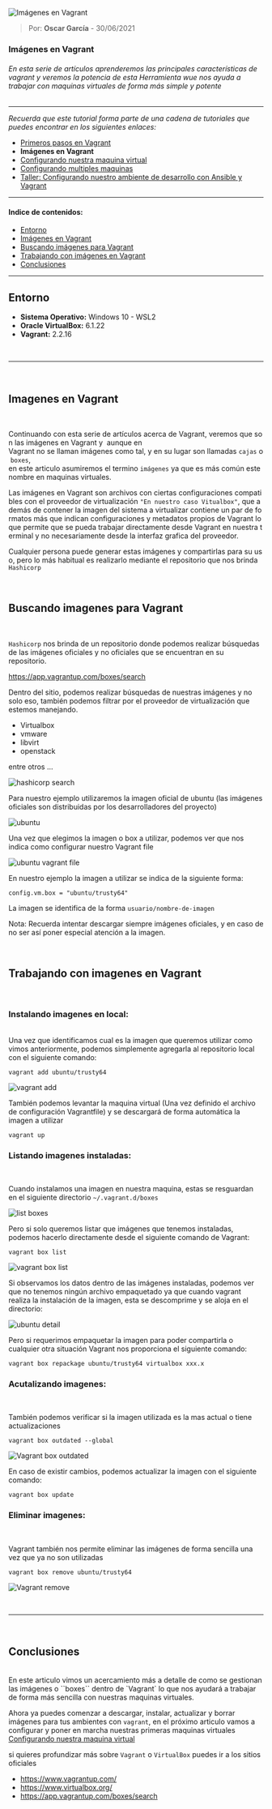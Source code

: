![Imágenes en Vagrant](https://ninjaaprendiendo.s3.us-east-2.amazonaws.com/articulos/vagrant-imagenes-en-vagrant.png)

> Por: **Oscar García** - 30/06/2021

### Imágenes en Vagrant

###### En esta serie de artículos aprenderemos las principales características de vagrant y veremos la potencia de esta Herramienta wue nos ayuda a trabajar con maquinas virtuales de forma más simple y potente

----

*Recuerda que este tutorial forma parte de una cadena de tutoriales que puedes encontrar en los siguientes enlaces:*

- [Primeros pasos en Vagrant](https://github.com/oscar-grc/blog/blob/articles/vagrant/primeros_pasos_con_vagrant.md)
- **Imágenes en Vagrant**
- [Configurando nuestra maquina virtual](https://github.com/oscar-grc/blog/blob/articles/vagrant/configurando_nuestra_maquina_virtual.md)
- [Configurando multiples maquinas](https://github.com/oscar-grc/blog/blob/articles/vagrant/configurando_multiples_maquinas_en_vagrant.md)
- [Taller: Configurando nuestro ambiente de desarrollo con Ansible y Vagrant](https://github.com/oscar-grc/blog/blob/articles/vagrant/taller_configurando_nuestro_ambiente_de_desarrollo_con_vagrant_y_ansible.md)


---

#### Indice de contenidos:

- [Entorno](#Entorno)
- [Imágenes en Vagrant](#Imágenes-en-Vagrant)
- [Buscando imágenes para Vagrant](#Buscando-imágenes-para-Vagrant)
- [Trabajando con imágenes en Vagrant](#Trabajando-con-imágenes-en-Vagrant)
- [Conclusiones](#Conclusiones)

---

## Entorno 

- **Sistema Operativo:** Windows 10 - WSL2  
- **Oracle VirtualBox:** 6.1.22
- **Vagrant:** 2.2.16

<br/>

---
<br/>

## Imagenes en Vagrant
<br />


Continuando con esta serie de artículos acerca de Vagrant, veremos que son las imágenes en Vagrant y  aunque en Vagrant no se llaman imágenes como tal, y en su lugar son llamadas `cajas` o `boxes`, en este articulo asumiremos el termino `imágenes` ya que es más común este nombre en maquinas virtuales.

Las imágenes en Vagrant son archivos con ciertas configuraciones compatibles con el proveedor de virtualización `"En nuestro caso Vitualbox"`, que además de contener la imagen del sistema a virtualizar contiene un par de formatos más que indican configuraciones y metadatos propios de Vagrant lo que permite que se pueda trabajar directamente desde Vagrant en nuestra terminal y no necesariamente desde la interfaz grafica del proveedor.

Cualquier persona puede generar estas imágenes y compartirlas para su uso, pero lo más habitual es realizarlo mediante el repositorio que nos brinda  `Hashicorp`

<br/>

## Buscando imagenes para Vagrant

<br/>

`Hashicorp` nos brinda de un repositorio donde podemos realizar búsquedas de las imágenes oficiales y no oficiales que se encuentran en su repositorio.

https://app.vagrantup.com/boxes/search

Dentro del sitio, podemos realizar búsquedas de nuestras imágenes y no solo eso, también podemos filtrar por el proveedor de virtualización que estemos manejando. 

- Virtualbox
- vmware
- libvirt
- openstack 

entre otros ...

![hashicorp search](https://ninjaaprendiendo.s3.us-east-2.amazonaws.com/articulos/repositorio-de-imagenes-hashicorp.PNG)

Para nuestro ejemplo utilizaremos la imagen oficial de ubuntu (las imágenes oficiales son distribuidas por los desarrolladores del proyecto)

![ubuntu](https://ninjaaprendiendo.s3.us-east-2.amazonaws.com/articulos/repositorio-de-imagenes-hashicorp-ubuntu.PNG)

Una vez que elegimos la imagen o box a utilizar, podemos ver que nos indica como configurar nuestro Vagrant file

![ubuntu vagrant file](https://ninjaaprendiendo.s3.us-east-2.amazonaws.com/articulos/repositorio-de-imagenes-hashicorp-vagranfile.PNG)

En nuestro ejemplo la imagen a utilizar se indica de la siguiente forma:

```
config.vm.box = "ubuntu/trusty64"
```

La imagen se identifica de la forma ``usuario/nombre-de-imagen``

Nota: Recuerda intentar descargar siempre imágenes oficiales, y en caso de no ser así poner especial atención a la imagen.

<br />

## Trabajando con imagenes en Vagrant

<br />


### Instalando imagenes en local:
<br />
Una vez que identificamos cual es la imagen que queremos utilizar como vimos anteriormente, podemos simplemente agregarla al repositorio local con el siguiente comando:

```
vagrant add ubuntu/trusty64
```

![vagrant add](https://ninjaaprendiendo.s3.us-east-2.amazonaws.com/articulos/vagrant-add.PNG)

También podemos levantar la maquina virtual (Una vez definido el archivo de configuración Vagrantfile) y se descargará de forma automática la imagen a utilizar

```
vagrant up
```

### Listando imagenes instaladas:

<br />

Cuando instalamos una imagen en nuestra maquina, estas se resguardan en el siguiente directorio ``~/.vagrant.d/boxes``

![list boxes](https://ninjaaprendiendo.s3.us-east-2.amazonaws.com/articulos/box-list.PNG)

Pero si solo queremos listar que imágenes que tenemos instaladas, podemos hacerlo directamente desde el siguiente comando de Vagrant:

```
vagrant box list
```

![vagrant box list](https://ninjaaprendiendo.s3.us-east-2.amazonaws.com/articulos/vagrant-box-list.PNG)

Si observamos los datos dentro de las imágenes instaladas, podemos ver que no tenemos ningún archivo empaquetado ya que cuando vagrant realiza la instalación de la imagen, esta se descomprime y se aloja en el directorio:

![ubuntu detail](https://ninjaaprendiendo.s3.us-east-2.amazonaws.com/articulos/imagen-metadata.PNG)

Pero si requerimos empaquetar la imagen para poder compartirla o cualquier otra situación Vagrant nos proporciona el siguiente comando:

```
vagrant box repackage ubuntu/trusty64 virtualbox xxx.x
```

### Acutalizando imagenes:
<br />

También podemos verificar si la imagen utilizada es la mas actual o tiene actualizaciones

```
vagrant box outdated --global
```

![Vagrant box outdated](https://ninjaaprendiendo.s3.us-east-2.amazonaws.com/articulos/vagrant-outdated.PNG)

En caso de existir cambios, podemos actualizar la imagen con el siguiente comando:

``` 
vagrant box update
```

### Eliminar imagenes:
<br />

Vagrant también nos permite eliminar las imágenes de forma sencilla una vez que ya no son utilizadas 

```
vagrant box remove ubuntu/trusty64
```

![Vagrant remove](https://ninjaaprendiendo.s3.us-east-2.amazonaws.com/articulos/vagrant-remove.PNG)


<br />

---

<br />

## Conclusiones
<br />
En este articulo vimos un acercamiento más a detalle de como se gestionan las imágenes o ``boxes`` dentro de `Vagrant` lo que nos ayudará a trabajar de forma más sencilla con nuestras maquinas virtuales.

Ahora ya puedes comenzar a descargar, instalar, actualizar y borrar imágenes para tus ambientes con `vagrant`, en el próximo articulo vamos a configurar y poner en marcha nuestras primeras maquinas virtuales [Configurando nuestra maquina virtual](https://github.com/oscar-grc/blog/blob/articles/vagrant/configurando_nuestra_maquina_virtual.md)

si quieres profundizar más sobre `Vagrant` o `VirtualBox` puedes ir a los sitios oficiales

- https://www.vagrantup.com/
- https://www.virtualbox.org/
- https://app.vagrantup.com/boxes/search

